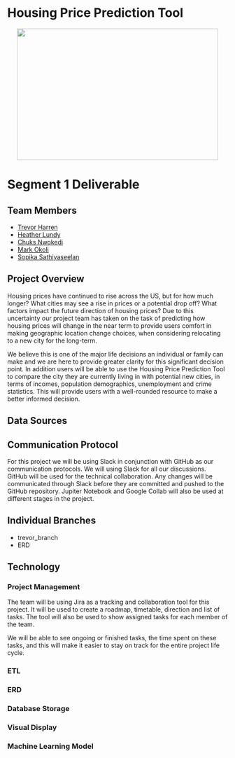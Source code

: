 # Housing Price Prediction Tool

<p align="center">
  <img width="460" height="300" src="https://user-images.githubusercontent.com/92001105/159185004-07517832-7a16-438e-873c-4a9593e21272.png">
</p>

# Segment 1 Deliverable

## Team Members

* [Trevor Harren](https://github.com/tharren12)
* [Heather Lundy](https://github.com/hal1277)
* [Chuks Nwokedi](https://github.com/Chuks-SN)
* [Mark Okoli](https://github.com/MasterMark2021)
* [Sopika Sathiyaseelan](https://github.com/sophiasathiyas)

## Project Overview

Housing prices have continued to rise across the US, but for how much longer? What cities may see a rise in prices or a potential drop off? What factors impact the future direction of housing prices? Due to this uncertainty our project team has taken on the task of predicting how housing prices will change in the near term to provide users comfort in making geographic location change choices, when considering relocating to a new city for the long-term.

We believe this is one of the major life decisions an individual or family can make and we are here to provide greater clarity for this significant decision point. In addition users will be able to use the Housing Price Prediction Tool to compare the city they are currently living in with potential new cities, in terms of incomes, population demographics, unemployment and crime statistics. This will provide users with a well-rounded resource to make a better informed decision.

## Data Sources 




## Communication Protocol
For this project we will be using Slack in conjunction with GitHub as our communication protocols. We will using Slack for all our discussions. GitHub will be used for the technical collaboration. Any changes will be communicated through Slack before they are committed and pushed to the GitHub repository. Jupiter Notebook and Google Collab will also be used at different stages in the project. 

## Individual Branches

* trevor_branch
* ERD

## Technology

### Project Management 
The team will be using Jira as a tracking and collaboration tool for this project. It will be used to create a roadmap, timetable, direction and list of tasks. The tool will also be used to show assigned tasks for each member of the team.

We will be able to see ongoing or finished tasks, the time spent on these tasks, and this will make it easier to stay on track for the entire project life cycle.

### ETL

### ERD

### Database Storage

### Visual Display

### Machine Learning Model
